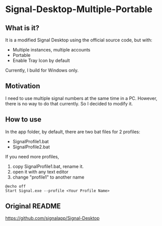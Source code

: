 
# Signal-Desktop-Multiple-Portable

## What is it?

It is a modified Signal Desktop using the official source code, but with:

* Multiple instances, multiple accounts
* Portable
* Enable Tray Icon by default

Currently, I build for Windows only.

## Motivation
I need to use multiple signal numbers at the same time in a PC. However, there is no way to do that currently. So I decided to modify it.

## How to use

In the app folder, by default, there are two bat files for 2 profiles:
* SignalProfile1.bat
* SignalProfile2.bat

If you need more profiles, 
1. copy SignalProfile1.bat, rename it.
1. open it with any text editor
1. change "profile1" to another name

```
@echo off
Start Signal.exe --profile <Your Profile Name>
```

## Original README

https://github.com/signalapp/Signal-Desktop
